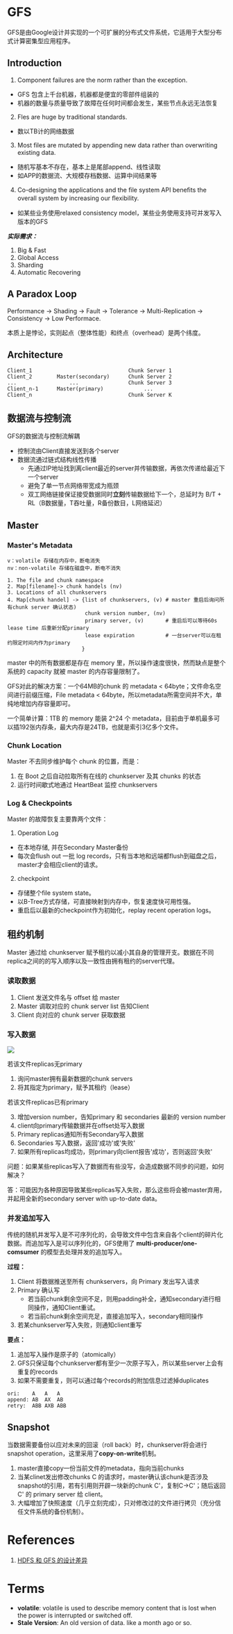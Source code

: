 # GFS

GFS是由Google设计并实现的一个可扩展的分布式文件系统，它适用于大型分布式计算密集型应用程序。

## Introduction
1. Component failures are the norm rather than the exception.
  - GFS 包含上千台机器，机器都是便宜的零部件组装的
  - 机器的数量与质量导致了故障在任何时间都会发生，某些节点永远无法恢复
2. Fles are huge by traditional standards.
  - 数以TB计的网络数据
3. Most files are mutated by appending new data rather than overwriting existing data.
  - 随机写基本不存在，基本上是尾部append、线性读取
  - 如APP的数据流、大规模存档数据、运算中间结果等
4. Co-designing the applications and the ﬁle system API beneﬁts the overall system by increasing our ﬂexibility.
  - 如某些业务使用relaxed consistency model，某些业务使用支持可并发写入版本的GFS
  
***实际需求：***
1. Big & Fast
2. Global Access
3. Sharding
4. Automatic Recovering

## A Paradox Loop
Performance -> Shading -> Fault -> Tolerance -> Multi-Replication -> Consistency -> Low Performace. 

本质上是悖论，实则起点（整体性能）和终点（overhead）是两个纬度。



## Architecture

``` 
Client_1                               Chunk Server 1
Client_2        Master(secondary)      Chunk Server 2
...                 ...                Chunk Server 3
Client_n-1      Master(primary)             ...
Client_n                               Chunk Server K
```

## 数据流与控制流
GFS的数据流与控制流解耦
- 控制流由Client直接发送到各个server
- 数据流通过链式结构线性传播
    - 先通过IP地址找到离client最近的server并传输数据，再依次传递给最近下一个server
    - 避免了单一节点网络带宽成为瓶颈
    - 双工网络链接保证接受数据同时**立刻**传输数据给下一个，总延时为 B/T + RL（B数据量，T吞吐量，R备份数目，L网络延迟）

## Master
### Master's Metadata
```
v：volatile 存储在内存中，断电消失
nv：non-volatile 存储在磁盘中，断电不消失

1. The file and chunk namespace
2. Map[filename]-> chunk handels (nv)
3. Locations of all chunkservers
4. Map[chunk handel] -> {list of chunkservers, (v) # master 重启后询问所有chunk server 确认状态)
                         chunk version number, (nv)
                         primary server, (v)       # 重启后可以等待60s lease time 后重新分配primary
                         lease expiration          # 一台server可以在租约限定时间内作为primary
                        }
```

master 中的所有数据都是存在 memory 里，所以操作速度很快，然而缺点是整个系统的 capacity 就被 master 的内存容量限制了。

GFS对此的解决方案：一个64MB的chunk 的 metadata < 64byte；文件命名空间进行前缀压缩，File metadata < 64byte，所以metadata所需空间并不大，单纯地增加内存容量即可。

一个简单计算：1TB 的 memory 能装 2^24 个 metadata，目前由于单机最多可以插192张内存条，最大内存是24TB，也就是索引3亿多个文件。

### Chunk Location
Master 不去同步维护每个 chunk 的位置，而是：
1. 在 Boot 之后自动拉取所有在线的 chunkserver 及其 chunks 的状态
2. 运行时间歇式地通过 HeartBeat 监控 chunkservers

### Log & Checkpoints
Master 的故障恢复主要靠两个文件：
1. Operation Log
- 在本地存储, 并在Secondary Master备份
- 每次会flush out 一批 log records，只有当本地和远端都flush到磁盘之后，master才会相应client的请求。

2. checkpoint
- 存储整个file system state。
- 以B-Tree方式存储，可直接映射到内存中，恢复速度快可用性强。
- 重启后以最新的checkpoint作为初始化，replay recent operation logs。

## 租约机制
Master 通过给 chunkserver 赋予租约以减小其自身的管理开支。数据在不同replica之间的的写入顺序以及一致性由拥有租约的server代理。

### 读取数据
1. Client 发送文件名与 offset 给 master
2. Master 调取对应的 chunk server list 告知Client
3. Client 向对应的 chunk server 获取数据

### 写入数据
![](https://thetechangle.github.io/images/GFS_flow.png)

若该文件replicas无primary
1. 询问master拥有最新数据的chunk servers
2. 将其指定为primary，赋予其租约（lease）

若该文件replicas已有primary

3. 增加version number，告知primary 和 secondaries 最新的 version number
4. client向primary传输数据并在offset处写入数据
5. Primary replicas通知所有Secondary写入数据
6. Secondaries 写入数据，返回'成功'或'失败'
7. 如果所有replicas均成功，则primary向client报告'成功'，否则返回'失败'

问题：如果某些replicas写入了数据而有些没写，会造成数据不同步的问题，如何解决？

答：可能因为各种原因导致某些replicas写入失败，那么这些将会被master弃用，并起用全新的secondary server with up-to-date data。

### 并发追加写入
传统的随机并发写入是不可序列化的，会导致文件中包含来自各个client的碎片化数据。而追加写入是可以序列化的，GFS使用了 **multi-producer/one-comsumer** 的模型去处理并发的追加写入。

**过程：**
1. Client 将数据推送至所有 chunkservers，向 Primary 发出写入请求
2. Primary 确认写
    - 若当前chunk剩余空间不足，则用padding补全，通知secondary进行相同操作，通知Client重试。
    - 若当前chunk剩余空间充足，直接追加写入，secondary相同操作
3. 若某chunkserver写入失败，则通知client重写

**要点：**
1. 追加写入操作是原子的（atomically）
2. GFS只保证每个chunkserver都有至少一次原子写入，所以某些server上会有重复的records
3. 如果不需要重复，则可以通过每个records的附加信息过滤掉duplicates

```
ori:    A   A   A
append: AB  AX  AB
retry:  ABB AXB ABB
```

## Snapshot
当数据需要备份以应对未来的回滚（roll back）时，chunkserver将会进行snapshot operation，这里采用了**copy-on-write**机制。

1. master直接copy一份当前文件的metadata，指向当前chunks
2. 当某clinet发出修改chunks C 的请求时，master确认该chunk是否涉及snapshot的引用，若有引用则开辟一块新的chunk C'，复制C->C'；随后返回 C' 的 primary server 给 client。
3. 大幅增加了快照速度（几乎立刻完成），只对修改过的文件进行拷贝（充分信任文件系统的备份机制）。

# References
1. [HDFS 和 GFS 的设计差异](https://blog.csdn.net/xiaofei0859/article/details/53466008)

# Terms
- **volatile**: volatile is used to describe memory content that is lost when the power is interrupted or switched off. 
- **Stale Version**: An old version of data. like a month ago or so.
